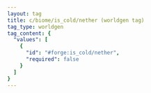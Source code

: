 ```yaml
---
layout: tag
title: c/biome/is_cold/nether (worldgen tag)
tag_type: worldgen
tag_content: {
  "values": [
    {
      "id": "#forge:is_cold/nether",
      "required": false
    }
  ]
}
---
```


